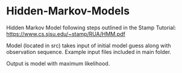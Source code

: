 # Hidden-Markov-Models

Hidden Markov Model following steps outlined in the Stamp Tutorial: https://www.cs.sjsu.edu/~stamp/RUA/HMM.pdf

Model (located in src) takes input of initial model guess along with observation sequence. Example input files included in main folder.

Output is model with maximum likelihood.
